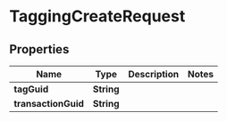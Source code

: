 

# TaggingCreateRequest


## Properties

Name | Type | Description | Notes
------------ | ------------- | ------------- | -------------
**tagGuid** | **String** |  | 
**transactionGuid** | **String** |  | 



